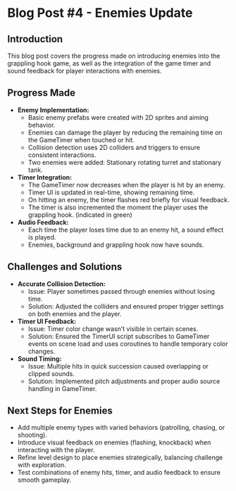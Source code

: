 # Blog Post #4 - Enemies Update

## Introduction

This blog post covers the progress made on introducing enemies into the grappling hook game, as well as the integration of the game timer and sound feedback for player interactions with enemies.

## Progress Made

- **Enemy Implementation:**
  - Basic enemy prefabs were created with 2D sprites and aiming behavior.
  - Enemies can damage the player by reducing the remaining time on the GameTimer when touched or hit.
  - Collision detection uses 2D colliders and triggers to ensure consistent interactions.
  - Two enemies were added: Stationary rotating turret and stationary tank.
- **Timer Integration:**
  - The GameTimer now decreases when the player is hit by an enemy.
  - Timer UI is updated in real-time, showing remaining time.
  - On hitting an enemy, the timer flashes red briefly for visual feedback.
  - The timer is also incremented the moment the player uses the grappling hook. (indicated in green)
- **Audio Feedback:**
  - Each time the player loses time due to an enemy hit, a sound effect is played.
  - Enemies, background and grappling hook now have sounds.

## Challenges and Solutions

- **Accurate Collision Detection:**
  - Issue: Player sometimes passed through enemies without losing time.
  - Solution: Adjusted the colliders and ensured proper trigger settings on both enemies and the player.
- **Timer UI Feedback:**
  - Issue: Timer color change wasn’t visible in certain scenes.
  - Solution: Ensured the TimerUI script subscribes to GameTimer events on scene load and uses coroutines to handle temporary color changes.
- **Sound Timing:**
  - Issue: Multiple hits in quick succession caused overlapping or clipped sounds.
  - Solution: Implemented pitch adjustments and proper audio source handling in GameTimer.

## Next Steps for Enemies

- Add multiple enemy types with varied behaviors (patrolling, chasing, or shooting).
- Introduce visual feedback on enemies (flashing, knockback) when interacting with the player.
- Refine level design to place enemies strategically, balancing challenge with exploration.
- Test combinations of enemy hits, timer, and audio feedback to ensure smooth gameplay.